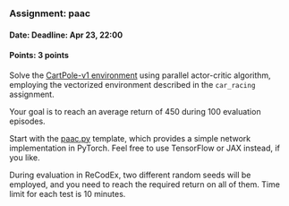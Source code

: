 ### Assignment: paac
#### Date: Deadline: Apr 23, 22:00
#### Points: 3 points

Solve the [CartPole-v1 environment](https://gymnasium.farama.org/environments/classic_control/cart_pole/)
using parallel actor-critic algorithm, employing the vectorized
environment described in the `car_racing` assignment.

Your goal is to reach an average return of 450 during 100 evaluation episodes.

Start with the [paac.py](https://github.com/ufal/npfl139/tree/master/labs/08/paac.py)
template, which provides a simple network implementation in PyTorch. Feel
free to use TensorFlow or JAX instead, if you like.

During evaluation in ReCodEx, two different random seeds will be employed, and
you need to reach the required return on all of them. Time limit for each test
is 10 minutes.
